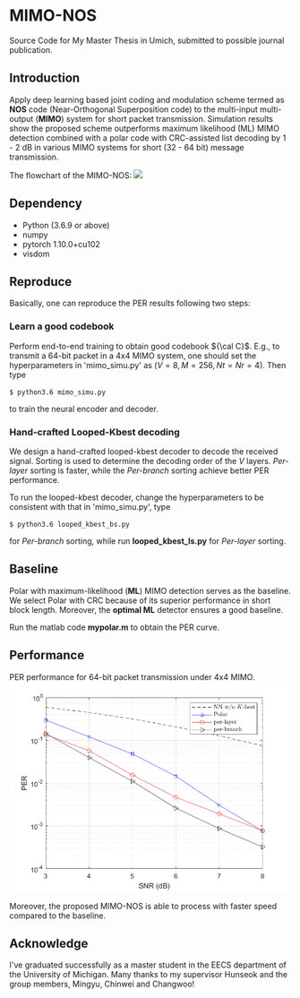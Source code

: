 # MIMO-NOS
Source Code for My Master Thesis in Umich, submitted to possible journal publication.

## Introduction
Apply deep learning based joint coding and modulation scheme termed as **NOS** code (Near-Orthogonal Superposition code) to the multi-input multi-output (**MIMO**) system for short packet transmission. Simulation results show the proposed scheme outperforms maximum likelihood (ML) MIMO detection combined with a polar code with CRC-assisted list decoding by 1 - 2 dB in various MIMO systems for short (32 - 64 bit) message transmission. 

The flowchart of the MIMO-NOS:
<img src="flowchart.pdf" width="600px">


## Dependency
- Python (3.6.9 or above)
- numpy
- pytorch 1.10.0+cu102
- visdom

## Reproduce
Basically, one can reproduce the PER results following two steps:

### Learn a good codebook

Perform end-to-end training to obtain good codebook ${\cal C}$. E.g., to transmit a 64-bit packet in a 4x4 MIMO system, 
one should set the hyperparameters in 'mimo_simu.py' as $(V=8, M=256, Nt=Nr=4)$. Then type 

    $ python3.6 mimo_simu.py

to train the neural encoder and decoder.

### Hand-crafted Looped-Kbest decoding

We design a hand-crafted looped-kbest decoder to decode the received signal. Sorting is used to determine the decoding order of the $V$ layers.
*Per-layer* sorting is faster, while the *Per-branch* sorting achieve better PER performance.

To run the looped-kbest decoder, change the hyperparameters to be consistent with that in 'mimo_simu.py', type 

    $ python3.6 looped_kbest_bs.py

for *Per-branch* sorting, while run **looped_kbest_ls.py** for *Per-layer* sorting.

## Baseline

Polar with maximum-likelihood (**ML**) MIMO detection serves as the baseline. We select Polar with CRC because of its superior performance 
in short block length. Moreover, the **optimal ML** detector ensures a good baseline.

Run the matlab code **mypolar.m** to obtain the PER curve.


## Performance
PER performance for 64-bit packet transmission under 4x4 MIMO.
<img src="V8.png" width="500px">

Moreover, the proposed MIMO-NOS is able to process with faster speed compared to the baseline.

## Acknowledge
I've graduated successfully as a master student in the EECS department of the University of Michigan. Many thanks to my supervisor Hunseok and the group members, Mingyu, Chinwei and Changwoo!
